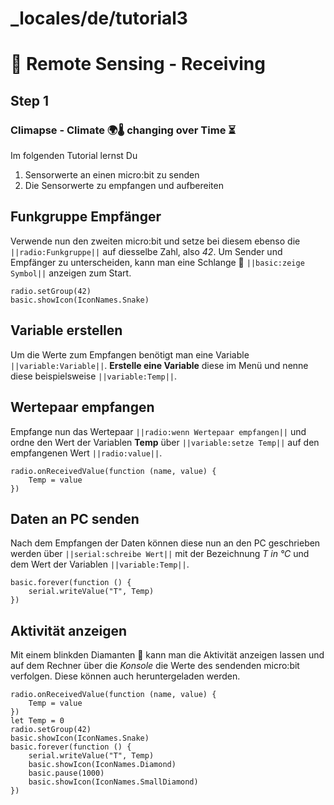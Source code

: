 # _locales/de/tutorial3
# 📡 Remote Sensing - Receiving

## Step 1

### Climapse - Climate 🌍🌡️ changing over Time  ⏳️ 

Im folgenden Tutorial lernst Du
1. Sensorwerte an einen micro:bit zu senden
2. Die Sensorwerte zu empfangen und aufbereiten

## Funkgruppe Empfänger

Verwende nun den zweiten micro:bit und setze bei diesem ebenso die ``||radio:Funkgruppe||`` auf diesselbe Zahl, also *42*.
Um Sender und Empfänger zu unterscheiden, kann man eine Schlange 🐍 ``||basic:zeige Symbol||`` anzeigen zum Start.

```blocks
radio.setGroup(42)
basic.showIcon(IconNames.Snake)
```

## Variable erstellen

Um die Werte zum Empfangen benötigt man eine Variable ``||variable:Variable||``. **Erstelle eine Variable** diese
im Menü und nenne diese beispielsweise ``||variable:Temp||``.


## Wertepaar empfangen

Empfange nun das Wertepaar ``||radio:wenn Wertepaar empfangen||`` und ordne den Wert der Variablen **Temp** über ``||variable:setze Temp||``
auf den empfangenen Wert ``||radio:value||``.

```blocks
radio.onReceivedValue(function (name, value) {
    Temp = value
})
```

## Daten an PC senden

Nach dem Empfangen der Daten können diese nun an den PC geschrieben werden über ``||serial:schreibe Wert||`` 
mit der Bezeichnung *T in °C* und dem Wert der Variablen ``||variable:Temp||``.

```blocks
basic.forever(function () {
    serial.writeValue("T", Temp)
})
```

## Aktivität anzeigen

Mit einem blinkden Diamanten 💎 kann man die Aktivität anzeigen lassen und auf dem Rechner über die *Konsole* die 
Werte des sendenden micro:bit verfolgen.
Diese können auch heruntergeladen werden. 

```blocks
radio.onReceivedValue(function (name, value) {
    Temp = value
})
let Temp = 0
radio.setGroup(42)
basic.showIcon(IconNames.Snake)
basic.forever(function () {
    serial.writeValue("T", Temp)
    basic.showIcon(IconNames.Diamond)
    basic.pause(1000)
    basic.showIcon(IconNames.SmallDiamond)
})

```

